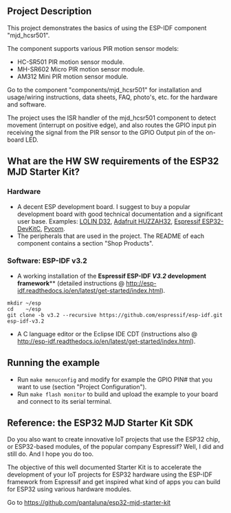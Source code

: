## Project Description
This project demonstrates the basics of using the ESP-IDF component "mjd_hcsr501".

The component supports various PIR motion sensor models:

- HC-SR501 PIR motion sensor module.
- MH-SR602 Micro PIR motion sensor module.
- AM312 Mini PIR motion sensor module.

Go to the component "components/mjd_hcsr501" for installation and usage/wiring instructions, data sheets, FAQ, photo's, etc. for the hardware and software.

The project uses the ISR handler of the mjd_hcsr501 component to detect movement (interrupt on positive edge), and also routes the GPIO input pin receiving the signal from the PIR sensor to the GPIO Output pin of the on-board LED.



## What are the HW SW requirements of the ESP32 MJD Starter Kit?

### Hardware

- A decent ESP development board. I suggest to buy a popular development board with good technical documentation and a significant user base. Examples: [LOLIN D32](https://wiki.wemos.cc/products:d32:d32),  [Adafruit HUZZAH32](https://www.adafruit.com/product/3405),  [Espressif ESP32-DevKitC](http://espressif.com/en/products/hardware/esp32-devkitc/overview), [Pycom](https://pycom.io/hardware/).
- The peripherals that are used in the project. The README of each component contains a section "Shop Products".

### Software: ESP-IDF v3.2

- A working installation of the **Espressif ESP-IDF *V3.2* development framework**** (detailed instructions @ http://esp-idf.readthedocs.io/en/latest/get-started/index.html).

```
mkdir ~/esp
cd    ~/esp
git clone -b v3.2 --recursive https://github.com/espressif/esp-idf.git esp-idf-v3.2
```

- A C language editor or the Eclipse IDE CDT (instructions also @ http://esp-idf.readthedocs.io/en/latest/get-started/index.html).



## Running the example
- Run `make menuconfig` and modify for example the GPIO PIN# that you want to use (section "Project Configuration").
- Run `make flash monitor` to build and upload the example to your board and connect to its serial terminal.



## Reference: the ESP32 MJD Starter Kit SDK

Do you also want to create innovative IoT projects that use the ESP32 chip, or ESP32-based modules, of the popular company Espressif? Well, I did and still do. And I hope you do too.

The objective of this well documented Starter Kit is to accelerate the development of your IoT projects for ESP32 hardware using the ESP-IDF framework from Espressif and get inspired what kind of apps you can build for ESP32 using various hardware modules.

Go to https://github.com/pantaluna/esp32-mjd-starter-kit
